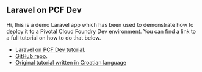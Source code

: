 ## Laravel on PCF Dev

Hi,
this is a demo Laravel app which has been used to demonstrate
how to deploy it to a Pivotal Cloud Foundry Dev environment.
You can find a link to a full tutorial on how to do that below.

- [Laravel on PCF Dev tutorial](#).
- [GitHub repo](#).
- [Original tutorial written in Croatian language](#)
